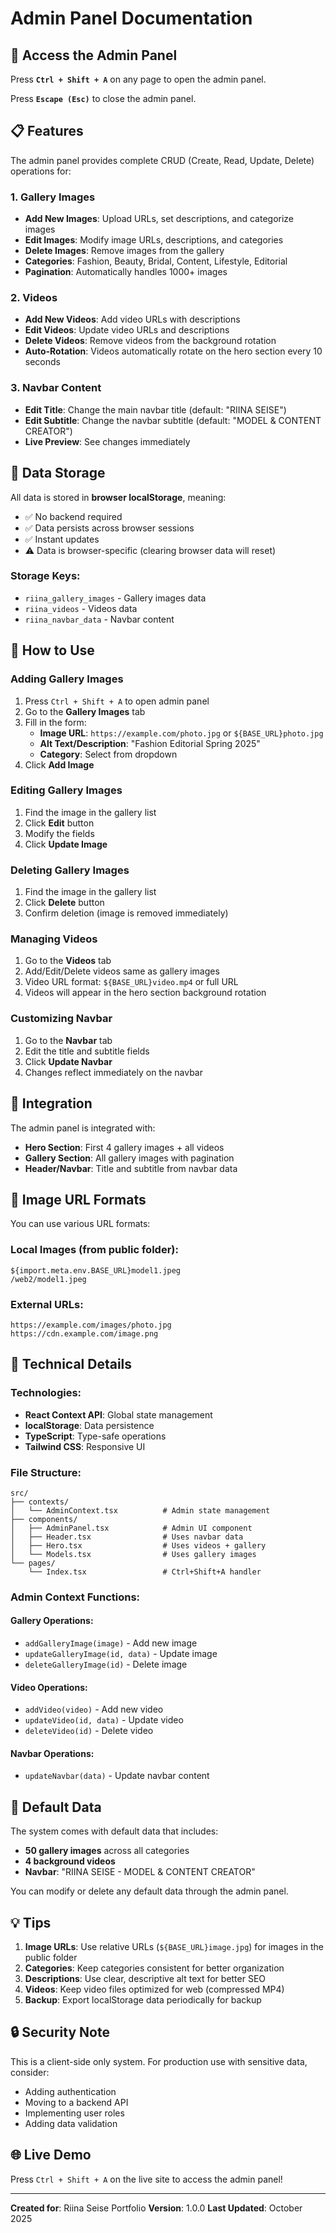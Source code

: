 # Admin Panel Documentation

## 🔐 Access the Admin Panel

Press **`Ctrl + Shift + A`** on any page to open the admin panel.

Press **`Escape (Esc)`** to close the admin panel.

## 📋 Features

The admin panel provides complete CRUD (Create, Read, Update, Delete) operations for:

### 1. Gallery Images
- **Add New Images**: Upload URLs, set descriptions, and categorize images
- **Edit Images**: Modify image URLs, descriptions, and categories
- **Delete Images**: Remove images from the gallery
- **Categories**: Fashion, Beauty, Bridal, Content, Lifestyle, Editorial
- **Pagination**: Automatically handles 1000+ images

### 2. Videos
- **Add New Videos**: Add video URLs with descriptions
- **Edit Videos**: Update video URLs and descriptions
- **Delete Videos**: Remove videos from the background rotation
- **Auto-Rotation**: Videos automatically rotate on the hero section every 10 seconds

### 3. Navbar Content
- **Edit Title**: Change the main navbar title (default: "RIINA SEISE")
- **Edit Subtitle**: Change the navbar subtitle (default: "MODEL & CONTENT CREATOR")
- **Live Preview**: See changes immediately

## 💾 Data Storage

All data is stored in **browser localStorage**, meaning:
- ✅ No backend required
- ✅ Data persists across browser sessions
- ✅ Instant updates
- ⚠️ Data is browser-specific (clearing browser data will reset)

### Storage Keys:
- `riina_gallery_images` - Gallery images data
- `riina_videos` - Videos data
- `riina_navbar_data` - Navbar content

## 🎨 How to Use

### Adding Gallery Images

1. Press `Ctrl + Shift + A` to open admin panel
2. Go to the **Gallery Images** tab
3. Fill in the form:
   - **Image URL**: `https://example.com/photo.jpg` or `${BASE_URL}photo.jpg`
   - **Alt Text/Description**: "Fashion Editorial Spring 2025"
   - **Category**: Select from dropdown
4. Click **Add Image**

### Editing Gallery Images

1. Find the image in the gallery list
2. Click **Edit** button
3. Modify the fields
4. Click **Update Image**

### Deleting Gallery Images

1. Find the image in the gallery list
2. Click **Delete** button
3. Confirm deletion (image is removed immediately)

### Managing Videos

1. Go to the **Videos** tab
2. Add/Edit/Delete videos same as gallery images
3. Video URL format: `${BASE_URL}video.mp4` or full URL
4. Videos will appear in the hero section background rotation

### Customizing Navbar

1. Go to the **Navbar** tab
2. Edit the title and subtitle fields
3. Click **Update Navbar**
4. Changes reflect immediately on the navbar

## 🚀 Integration

The admin panel is integrated with:
- **Hero Section**: First 4 gallery images + all videos
- **Gallery Section**: All gallery images with pagination
- **Header/Navbar**: Title and subtitle from navbar data

## 📝 Image URL Formats

You can use various URL formats:

### Local Images (from public folder):
```
${import.meta.env.BASE_URL}model1.jpeg
/web2/model1.jpeg
```

### External URLs:
```
https://example.com/images/photo.jpg
https://cdn.example.com/image.png
```

## 🔧 Technical Details

### Technologies:
- **React Context API**: Global state management
- **localStorage**: Data persistence
- **TypeScript**: Type-safe operations
- **Tailwind CSS**: Responsive UI

### File Structure:
```
src/
├── contexts/
│   └── AdminContext.tsx          # Admin state management
├── components/
│   ├── AdminPanel.tsx            # Admin UI component
│   ├── Header.tsx                # Uses navbar data
│   ├── Hero.tsx                  # Uses videos + gallery
│   └── Models.tsx                # Uses gallery images
└── pages/
    └── Index.tsx                 # Ctrl+Shift+A handler
```

### Admin Context Functions:

#### Gallery Operations:
- `addGalleryImage(image)` - Add new image
- `updateGalleryImage(id, data)` - Update image
- `deleteGalleryImage(id)` - Delete image

#### Video Operations:
- `addVideo(video)` - Add new video
- `updateVideo(id, data)` - Update video
- `deleteVideo(id)` - Delete video

#### Navbar Operations:
- `updateNavbar(data)` - Update navbar content

## 🎯 Default Data

The system comes with default data that includes:
- **50 gallery images** across all categories
- **4 background videos**
- **Navbar**: "RIINA SEISE - MODEL & CONTENT CREATOR"

You can modify or delete any default data through the admin panel.

## 💡 Tips

1. **Image URLs**: Use relative URLs (`${BASE_URL}image.jpg`) for images in the public folder
2. **Categories**: Keep categories consistent for better organization
3. **Descriptions**: Use clear, descriptive alt text for better SEO
4. **Videos**: Keep video files optimized for web (compressed MP4)
5. **Backup**: Export localStorage data periodically for backup

## 🔒 Security Note

This is a client-side only system. For production use with sensitive data, consider:
- Adding authentication
- Moving to a backend API
- Implementing user roles
- Adding data validation

## 🌐 Live Demo

Press `Ctrl + Shift + A` on the live site to access the admin panel!

---

**Created for**: Riina Seise Portfolio
**Version**: 1.0.0
**Last Updated**: October 2025

